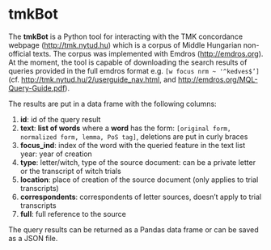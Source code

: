 # tmkBot  

The **tmkBot** is a Python tool for interacting with the TMK concordance webpage (http://tmk.nytud.hu) which is a corpus of Middle Hungarian non-official texts. The corpus was implemented with Emdros (http://emdros.org).
At the moment, the tool is capable of downloading the search results of queries provided in the full emdros format e.g. `[w focus nrm ~ '^kedves$’]` (cf. http://tmk.nytud.hu/2/userguide_nav.html, and http://emdros.org/MQL-Query-Guide.pdf).

The results are put in a data frame with the following columns:  
1. **id**: id of the query result  
2. **text**: **list of words** where a **word** has the form: `[original form, normalized form, lemma, PoS tag]`,
deletions are put in curly braces
3. **focus_ind**: index of the word with the queried feature in the text list
year: year of creation  
4. **type**: letter/witch, type of the source document: can be a private letter or the transcript of witch trials  
5. **location**: place of creation of the source document (only applies to trial transcripts)  
6. **correspondents**: correspondents of letter sources, doesn’t apply to trial transcripts  
7. **full**: full reference to the source  

The query results can be returned as a Pandas data frame or can be saved as a JSON file.
